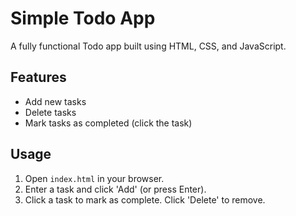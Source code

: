 # Simple Todo App

A fully functional Todo app built using HTML, CSS, and JavaScript.

## Features
- Add new tasks
- Delete tasks
- Mark tasks as completed (click the task)

## Usage
1. Open `index.html` in your browser.
2. Enter a task and click 'Add' (or press Enter).
3. Click a task to mark as complete. Click 'Delete' to remove.